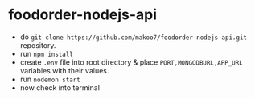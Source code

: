 # foodorder-nodejs-api

 - do `git clone https://github.com/makoo7/foodorder-nodejs-api.git` repository. 
 - run `npm install`
 - create `.env` file into root directory & place 
    `PORT,MONGODBURL,APP_URL` variables with their values.
 - run `nodemon start`
 - now check into terminal